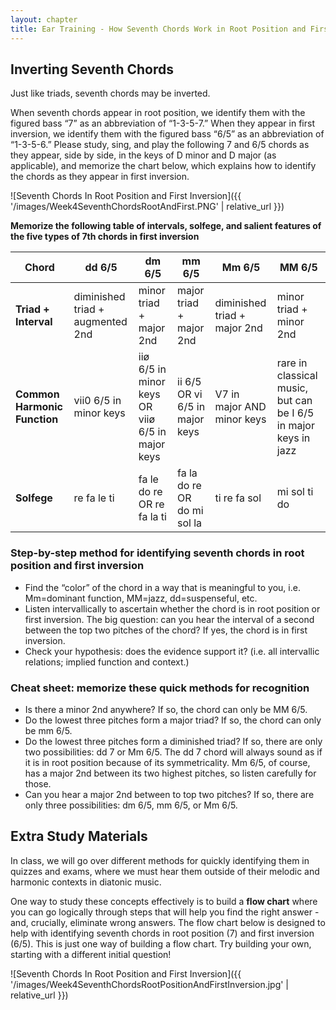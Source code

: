```yaml
---
layout: chapter
title: Ear Training - How Seventh Chords Work in Root Position and First Inversion
---
```


## Inverting Seventh Chords

Just like triads, seventh chords may be inverted. 

When seventh chords appear in root position, we identify them with the figured bass “7” as an abbreviation of “1-3-5-7.” When they appear in first inversion, we identify them with the figured bass “6/5” as an abbreviation of “1-3-5-6.” Please study, sing, and play the following 7 and 6/5 chords as they appear, side by side, in the keys of D minor and D major (as applicable), and memorize the chart below, which explains how to identify the chords as they appear in first inversion.

![Seventh Chords In Root Position and First Inversion]({{ '/images/Week4SeventhChordsRootAndFirst.PNG' | relative_url }})

**Memorize the following table of intervals, solfege, and salient features of the five types of 7th chords in first inversion**

Chord   |   dd 6/5   |   dm 6/5   |   mm 6/5   |   Mm 6/5   |   MM 6/5   
---   |   ---   |   ---   |   ---   |   ---   |   ---   
**Triad + Interval**   |   diminished triad + augmented 2nd   |   minor triad + major 2nd   |   major triad + major 2nd   |   diminished triad + major 2nd   |   minor triad + minor 2nd   
**Common Harmonic Function**   |   vii0 6/5 in minor keys   |   iiø 6/5 in minor keys OR viiø 6/5 in major keys   |   ii 6/5 OR vi 6/5 in major keys   |   V7 in major AND minor keys   |   rare in classical music, but can be I 6/5 in major keys in jazz   
**Solfege**   |   re fa le ti   |   fa le do re OR re fa la ti   |   fa la do re OR do mi sol la   |   ti re fa sol   |   mi sol ti do   

### Step-by-step method for identifying seventh chords in root position and first inversion

- Find the “color” of the chord in a way that is meaningful to you, i.e. Mm=dominant function, MM=jazz, dd=suspenseful, etc.
- Listen intervallically to ascertain whether the chord is in root position or first inversion. The big question: can you hear the interval of a second between the top two pitches of the chord? If yes, the chord is in first inversion.
- Check your hypothesis: does the evidence support it? (i.e. all intervallic relations; implied function and context.)

### Cheat sheet: memorize these quick methods for recognition

- Is there a minor 2nd anywhere? If so, the chord can only be MM 6/5.
- Do the lowest three pitches form a major triad? If so, the chord can only be mm 6/5. 
- Do the lowest three pitches form a diminished triad? If so, there are only two possibilities: dd 7 or Mm 6/5. The dd 7 chord will always sound as if it is in root position because of its symmetricality. Mm 6/5, of course, has a major 2nd between its two highest pitches, so listen carefully for those.
- Can you hear a major 2nd between to top two pitches? If so, there are only three possibilities: dm 6/5, mm 6/5, or Mm 6/5.

## Extra Study Materials

In class, we will go over different methods for quickly identifying them in quizzes and exams, where we must hear them outside of their melodic and harmonic contexts in diatonic music. 

One way to study these concepts effectively is to build a **flow chart** where you can go logically through steps that will help you find the right answer - and, crucially, eliminate wrong answers. The flow chart below is designed to help with identifying seventh chords in root position (7) and first inversion (6/5). This is just one way of building a flow chart. Try building your own, starting with a different initial question!

![Seventh Chords In Root Position and First Inversion]({{ '/images/Week4SeventhChordsRootPositionAndFirstInversion.jpg' | relative_url }})

